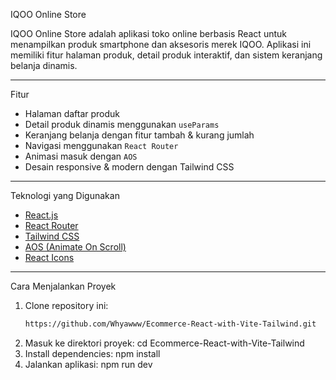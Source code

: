 IQOO Online Store

IQOO Online Store adalah aplikasi toko online berbasis React untuk menampilkan produk smartphone dan aksesoris merek IQOO. Aplikasi ini memiliki fitur halaman produk, detail produk interaktif, dan sistem keranjang belanja dinamis.

---

Fitur

- Halaman daftar produk
- Detail produk dinamis menggunakan `useParams`
- Keranjang belanja dengan fitur tambah & kurang jumlah
- Navigasi menggunakan `React Router`
- Animasi masuk dengan `AOS`
- Desain responsive & modern dengan Tailwind CSS

---

Teknologi yang Digunakan
- [React.js](https://reactjs.org/)
- [React Router](https://reactrouter.com/)
- [Tailwind CSS](https://tailwindcss.com/)
- [AOS (Animate On Scroll)](https://michalsnik.github.io/aos/)
- [React Icons](https://react-icons.github.io/react-icons/)

---

Cara Menjalankan Proyek

1. Clone repository ini:
   ```bash
   https://github.com/Whyawww/Ecommerce-React-with-Vite-Tailwind.git
2. Masuk ke direktori proyek:
   cd Ecommerce-React-with-Vite-Tailwind
4. Install dependencies:
   npm install
6. Jalankan aplikasi:
   npm run dev

